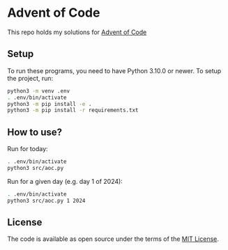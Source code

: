 # Advent of Code

This repo holds my solutions for [Advent of Code](https://adventofcode.com/)

## Setup

To run these programs, you need to have Python 3.10.0 or newer. To setup the project, run:

```bash
python3 -m venv .env
. .env/bin/activate
python3 -m pip install -e .
python3 -m pip install -r requirements.txt
```

## How to use?

Run for today:

```bash
. .env/bin/activate
python3 src/aoc.py
```

Run for a given day (e.g. day 1 of 2024):

```bash
. .env/bin/activate
python3 src/aoc.py 1 2024
```

## License

The code is available as open source under the terms of the [MIT License](https://opensource.org/licenses/MIT).
